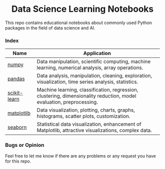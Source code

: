 
<h1 align="center">Data Science Learning Notebooks</h1>

This repo contains educational notebooks about commonly used Python packages in the field of data science and AI.

### Index
| Name | Application  |
| --- | --- |
| [numpy](https://github.com/Geekers-team/Python-Notebooks/tree/main/numpy) | Data manipulation, scientific computing, machine learning, numerical analysis, array operations. |
| [pandas](https://github.com/Geekers-team/Python-Notebooks/tree/main/pandas) | Data analysis, manipulation, cleaning, exploration, visualization, time series analysis, statistics. |
| [scikit-learn](https://github.com/Geekers-team/Python-Notebooks/tree/main/scikit-learn) | Machine learning, classification, regression, clustering, dimensionality reduction, model evaluation, preprocessing. |
| [matplotlib](https://github.com/Geekers-team/Python-Notebooks/tree/main/matplotlib) | Data visualization, plotting, charts, graphs, histograms, scatter plots, customization. |
| [seaborn](https://github.com/Geekers-team/Python-Notebooks/tree/main/seaborn) | Statistical data visualization, enhancement of Matplotlib, attractive visualizations, complex data. |


### Bugs or Opinion
Feel free to let me know if there are any problems or any request you have for this repo.
